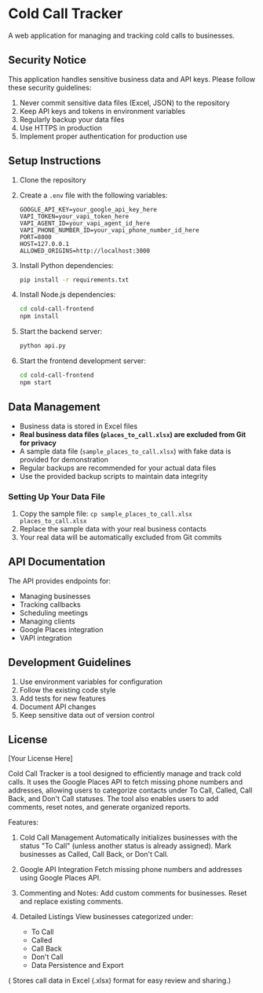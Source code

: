 # Cold Call Tracker

A web application for managing and tracking cold calls to businesses.

## Security Notice

This application handles sensitive business data and API keys. Please follow these security guidelines:

1. Never commit sensitive data files (Excel, JSON) to the repository
2. Keep API keys and tokens in environment variables
3. Regularly backup your data files
4. Use HTTPS in production
5. Implement proper authentication for production use

## Setup Instructions

1. Clone the repository
2. Create a `.env` file with the following variables:
   ```
   GOOGLE_API_KEY=your_google_api_key_here
   VAPI_TOKEN=your_vapi_token_here
   VAPI_AGENT_ID=your_vapi_agent_id_here
   VAPI_PHONE_NUMBER_ID=your_vapi_phone_number_id_here
   PORT=8000
   HOST=127.0.0.1
   ALLOWED_ORIGINS=http://localhost:3000
   ```

3. Install Python dependencies:
   ```bash
   pip install -r requirements.txt
   ```

4. Install Node.js dependencies:
   ```bash
   cd cold-call-frontend
   npm install
   ```

5. Start the backend server:
   ```bash
   python api.py
   ```

6. Start the frontend development server:
   ```bash
   cd cold-call-frontend
   npm start
   ```

## Data Management

- Business data is stored in Excel files
- **Real business data files (`places_to_call.xlsx`) are excluded from Git for privacy**
- A sample data file (`sample_places_to_call.xlsx`) with fake data is provided for demonstration
- Regular backups are recommended for your actual data files
- Use the provided backup scripts to maintain data integrity

### Setting Up Your Data File

1. Copy the sample file: `cp sample_places_to_call.xlsx places_to_call.xlsx`
2. Replace the sample data with your real business contacts
3. Your real data will be automatically excluded from Git commits

## API Documentation

The API provides endpoints for:
- Managing businesses
- Tracking callbacks
- Scheduling meetings
- Managing clients
- Google Places integration
- VAPI integration

## Development Guidelines

1. Use environment variables for configuration
2. Follow the existing code style
3. Add tests for new features
4. Document API changes
5. Keep sensitive data out of version control

## License

[Your License Here]

Cold Call Tracker is a tool designed to efficiently manage and track cold calls. It uses the Google Places API to fetch missing phone numbers and addresses, allowing users to categorize contacts under To Call, Called, Call Back, and Don't Call statuses. The tool also enables users to add comments, reset notes, and generate organized reports.

Features:

  1) Cold Call Management
    Automatically initializes businesses with the status "To Call" (unless another status is already assigned).
    Mark businesses as Called, Call Back, or Don't Call.

  2) Google API Integration
    Fetch missing phone numbers and addresses using Google Places API.

  3) Commenting and Notes:
    Add custom comments for businesses.
    Reset and replace existing comments.

  4) Detailed Listings
    View businesses categorized under:
      - To Call
      - Called
      - Call Back
      - Don't Call
      - Data Persistence and Export

( Stores call data in Excel (.xlsx) format for easy review and sharing.)
